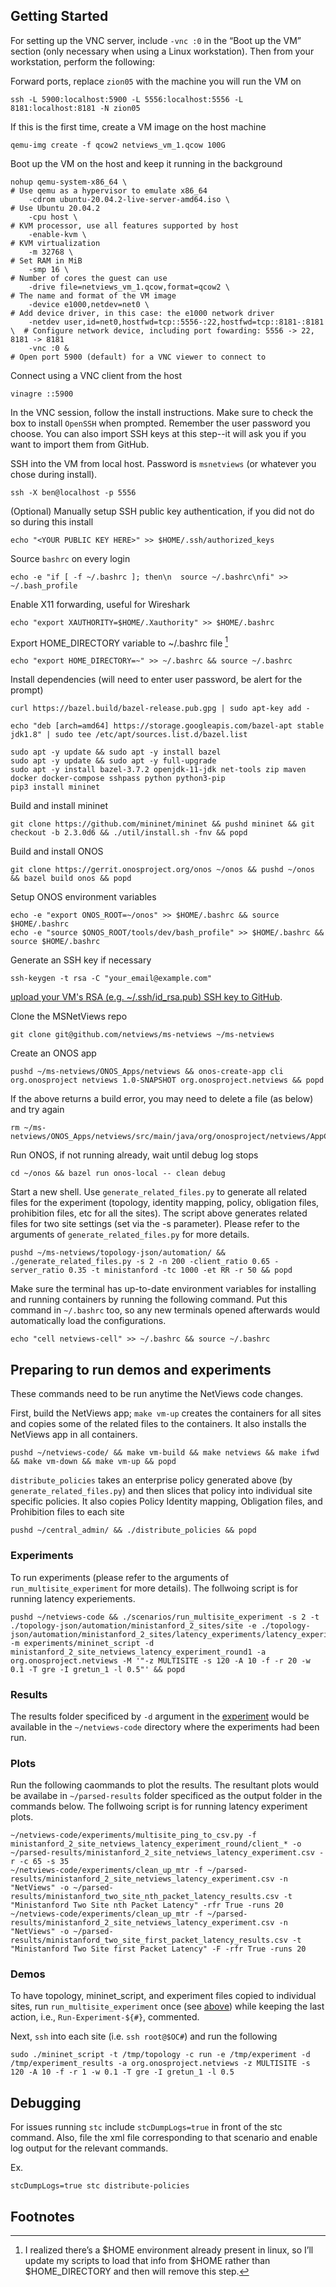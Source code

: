 ## Getting Started

For setting up the VNC server, include `-vnc :0` in the &ldquo;Boot up the
VM&rdquo; section (only necessary when using a Linux workstation). Then from
your workstation, perform the following: 

Forward ports, replace `zion05` with the machine you will run the VM on

``` shell
ssh -L 5900:localhost:5900 -L 5556:localhost:5556 -L 8181:localhost:8181 -N zion05
```

If this is the first time, create a VM image on the host machine

``` shell
qemu-img create -f qcow2 netviews_vm_1.qcow 100G
```

Boot up the VM on the host and keep it running in the background

``` shell
nohup qemu-system-x86_64 \                                                # Use qemu as a hypervisor to emulate x86_64
    -cdrom ubuntu-20.04.2-live-server-amd64.iso \                         # Use Ubuntu 20.04.2
    -cpu host \                                                           # KVM processor, use all features supported by host
    -enable-kvm \                                                         # KVM virtualization
    -m 32768 \                                                            # Set RAM in MiB
    -smp 16 \                                                             # Number of cores the guest can use
    -drive file=netviews_vm_1.qcow,format=qcow2 \                         # The name and format of the VM image
    -device e1000,netdev=net0 \                                           # Add device driver, in this case: the e1000 network driver
    -netdev user,id=net0,hostfwd=tcp::5556-:22,hostfwd=tcp::8181-:8181 \  # Configure network device, including port fowarding: 5556 -> 22, 8181 -> 8181
    -vnc :0 &                                                             # Open port 5900 (default) for a VNC viewer to connect to
```

Connect using a VNC client from the host

``` shell
vinagre ::5900
```
In the VNC session, follow the install instructions. Make sure to check the box
to install `OpenSSH` when prompted. Remember the user password you choose. You
can also import SSH keys at this step--it will ask you if you want to import them
from GitHub.

SSH into the VM from local host. Password is `msnetviews` (or whatever you chose
during install).

``` shell
ssh -X ben@localhost -p 5556
```

(Optional) Manually setup SSH public key authentication, if you did not do so
during this install

``` shell
echo "<YOUR PUBLIC KEY HERE>" >> $HOME/.ssh/authorized_keys
```

Source `bashrc` on every login
``` shell
echo -e "if [ -f ~/.bashrc ]; then\n  source ~/.bashrc\nfi" >> ~/.bash_profile
```

Enable X11 forwarding, useful for Wireshark

``` shell
echo "export XAUTHORITY=$HOME/.Xauthority" >> $HOME/.bashrc
```

Export HOME_DIRECTORY variable to ~/.bashrc file [^1]

``` shell
echo "export HOME_DIRECTORY=~" >> ~/.bashrc && source ~/.bashrc
```

Install dependencies (will need to enter user password, be alert for the prompt)

``` shell
curl https://bazel.build/bazel-release.pub.gpg | sudo apt-key add -
    
echo "deb [arch=amd64] https://storage.googleapis.com/bazel-apt stable jdk1.8" | sudo tee /etc/apt/sources.list.d/bazel.list
    
sudo apt -y update && sudo apt -y install bazel
sudo apt -y update && sudo apt -y full-upgrade
sudo apt -y install bazel-3.7.2 openjdk-11-jdk net-tools zip maven docker docker-compose sshpass python python3-pip
pip3 install mininet
```

Build and install mininet

``` shell
git clone https://github.com/mininet/mininet && pushd mininet && git checkout -b 2.3.0d6 && ./util/install.sh -fnv && popd
```

Build and install ONOS

``` shell
git clone https://gerrit.onosproject.org/onos ~/onos && pushd ~/onos && bazel build onos && popd
```

Setup ONOS environment variables

``` shell
echo -e "export ONOS_ROOT=~/onos" >> $HOME/.bashrc && source $HOME/.bashrc
echo -e "source $ONOS_ROOT/tools/dev/bash_profile" >> $HOME/.bashrc && source $HOME/.bashrc
```

Generate an SSH key if necessary
``` shell
ssh-keygen -t rsa -C "your_email@example.com"
```

[upload your VM's RSA (e.g. ~/.ssh/id_rsa.pub) SSH key to GitHub](https://github.com/settings/keys).

Clone the MSNetViews repo
``` shell
git clone git@github.com/netviews/ms-netviews ~/ms-netviews
```

Create an ONOS app
``` shell
pushd ~/ms-netviews/ONOS_Apps/netviews && onos-create-app cli org.onosproject netviews 1.0-SNAPSHOT org.onosproject.netviews && popd
```

If the above returns a build error, you may need to delete a file (as below) and
try again

``` shell
rm ~/ms-netviews/ONOS_Apps/netviews/src/main/java/org/onosproject/netviews/AppCommand.java
```

Run ONOS, if not running already, wait until debug log stops

``` shell
cd ~/onos && bazel run onos-local -- clean debug
```

Start a new shell. Use `generate_related_files.py` to generate all related files for the experiment (topology, identity mapping, policy, obligation files, prohibition files, etc for all the sites). The script above generates related files for two site settings (set via the -s parameter). Please refer to the arguments of `generate_related_files.py` for more details. 

``` shell
pushd ~/ms-netviews/topology-json/automation/ && ./generate_related_files.py -s 2 -n 200 -client_ratio 0.65 -server_ratio 0.35 -t ministanford -tc 1000 -et RR -r 50 && popd
```
  
Make sure the terminal has up-to-date environment variables for installing and running containers by running the following command. Put this command in `~/.bashrc` too, so any new terminals opened afterwards would automatically load the configurations.

``` shell
echo "cell netviews-cell" >> ~/.bashrc && source ~/.bashrc
```

## Preparing to run demos and experiments

These commands need to be run anytime the NetViews code changes.

First, build the NetViews app; `make vm-up` creates the containers for all sites and copies some of the related files to the containers. It also installs the NetViews app in all containers.


``` shell
pushd ~/netviews-code/ && make vm-build && make netviews && make ifwd && make vm-down && make vm-up && popd
```

`distribute_policies` takes an enterprise policy generated above (by `generate_related_files.py`) and then slices that policy into individual site specific policies. It also copies Policy Identity mapping, Obligation files, and Prohibition files to each site

``` shell
pushd ~/central_admin/ && ./distribute_policies && popd
```

### Experiments

To run experiments (please refer to the arguments of `run_multisite_experiment` for more details). The follwoing script is for running latency experiements. 

``` shell
pushd ~/netviews-code && ./scenarios/run_multisite_experiment -s 2 -t ./topology-json/automation/ministanford_2_sites/site -e ./topology-json/automation/ministanford_2_sites/latency_experiments/latency_experiment_round1.json -m experiments/mininet_script -d ministanford_2_site_netviews_latency_experiment_round1 -a org.onosproject.netviews -M '"-z MULTISITE -s 120 -A 10 -f -r 20 -w 0.1 -T gre -I gretun_1 -l 0.5"' && popd
```

### Results

The results folder specificed by `-d` argument in the [experiment](#experiments) would be available in the `~/netviews-code` directory where the experiments had been run.  

### Plots

Run the following caommands to plot the results. The resultant plots would be availabe in `~/parsed-results` folder specificed as the output folder in the commands below. The follwoing script is for running latency experiment plots. 

``` shell
~/netviews-code/experiments/multisite_ping_to_csv.py -f ministanford_2_site_netviews_latency_experiment_round/client_* -o ~/parsed-results/ministanford_2_site_netviews_latency_experiment.csv -r -c 65 -s 35
~/netviews-code/experiments/clean_up_mtr -f ~/parsed-results/ministanford_2_site_netviews_latency_experiment.csv -n "NetViews" -o ~/parsed-results/ministanford_two_site_nth_packet_latency_results.csv -t "Ministanford Two Site nth Packet Latency" -rfr True -runs 20
~/netviews-code/experiments/clean_up_mtr -f ~/parsed-results/ministanford_2_site_netviews_latency_experiment.csv -n "NetViews" -o ~/parsed-results/ministanford_two_site_first_packet_latency_results.csv -t "Ministanford Two Site first Packet Latency" -F -rfr True -runs 20

```

### Demos

To have topology, mininet_script, and experiment files copied to individual
sites, run `run_multisite_experiment` once (see [above](#experiments)) while keeping the last action, i.e., `Run-Experiment-${#}`, commented.

Next, `ssh` into each site (i.e. `ssh root@$OC#`) and run the following

``` shell
sudo ./mininet_script -t /tmp/topology -c run -e /tmp/experiment -d /tmp/experiment_results -a org.onosproject.netviews -z MULTISITE -s 120 -A 10 -f -r 1 -w 0.1 -T gre -I gretun_1 -l 0.5
```

## Debugging
For issues running `stc` include `stcDumpLogs=true` in front of the stc command.
Also, file the xml file corresponding to that scenario and enable log output for
the relevant commands.

Ex.

``` shell
stcDumpLogs=true stc distribute-policies
```

## Footnotes
[^1]: I realized there’s a \$HOME environment already present in linux, so I’ll update my scripts to load that info from \$HOME rather than \$HOME_DIRECTORY and then will remove this step.

